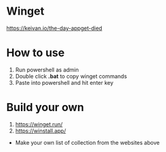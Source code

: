 # Winget
https://keivan.io/the-day-appget-died

# How to use
1. Run powershell as admin
2. Double click **.bat** to copy winget commands
3. Paste into powershell and hit enter key

# Build your own 
1. https://winget.run/
2. https://winstall.app/

- Make your own list of collection from the websites above
